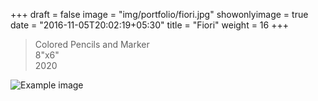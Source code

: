 +++
draft = false
image = "img/portfolio/fiori.jpg"
showonlyimage = true
date = "2016-11-05T20:02:19+05:30"
title = "Fiori"
weight = 16
+++

>Colored Pencils and Marker  
>8"x6"   
>2020  
<!--more-->

![Example image](/img/portfolio/fiori.jpg)

